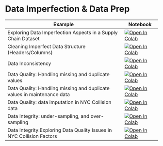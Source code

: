 
#  Data Imperfection & Data Prep

| Example  | Notebook  |
|---|---|
| Exploring Data Imperfection Aspects in a Supply Chain Dataset | [![Open In Colab](https://colab.research.google.com/assets/colab-badge.svg)](https://colab.research.google.com/github/Dr-AlaaKhamis/ISE518/blob/main/6_Data_imperfection/DataCo_imperfection.ipynb)  |
| Cleaning Imperfect Data Structure (Headers/Columns) | [![Open In Colab](https://colab.research.google.com/assets/colab-badge.svg)](https://colab.research.google.com/github/Dr-AlaaKhamis/ISE518/blob/main/6_Data_imperfection/data_structure.ipynb)  |
| Data Inconsistency | [![Open In Colab](https://colab.research.google.com/assets/colab-badge.svg)](https://colab.research.google.com/github/Dr-AlaaKhamis/ISE518/blob/main/6_Data_imperfection/data_consistency.ipynb)  |
|Data Quality: Handling missing and duplicate values | [![Open In Colab](https://colab.research.google.com/assets/colab-badge.svg)](https://colab.research.google.com/github/Dr-AlaaKhamis/ISE518/blob/main/6_Data_imperfection/data_imputation_1.ipynb)  |
|Data Quality: Handling missing and duplicate values in maintenance data | [![Open In Colab](https://colab.research.google.com/assets/colab-badge.svg)](https://colab.research.google.com/github/Dr-AlaaKhamis/ISE518/blob/main/6_Data_imperfection/data_imputation_2.ipynb)  |
|Data Quality: data imputation in NYC Collision data | [![Open In Colab](https://colab.research.google.com/assets/colab-badge.svg)](https://colab.research.google.com/github/Dr-AlaaKhamis/ISE518/blob/main/6_Data_imperfection/data_imputation_3.ipynb)  |
|Data Integrity: under-sampling, and over-sampling | [![Open In Colab](https://colab.research.google.com/assets/colab-badge.svg)](https://colab.research.google.com/github/Dr-AlaaKhamis/ISE518/blob/main/6_Data_imperfection/data_integrity_1.ipynb)  |
|Data Integrity:Exploring Data Quality Issues in NYC Collision Factors | [![Open In Colab](https://colab.research.google.com/assets/colab-badge.svg)](https://colab.research.google.com/github/Dr-AlaaKhamis/ISE518/blob/main/6_Data_imperfection/data_integrity_2.ipynb)  |